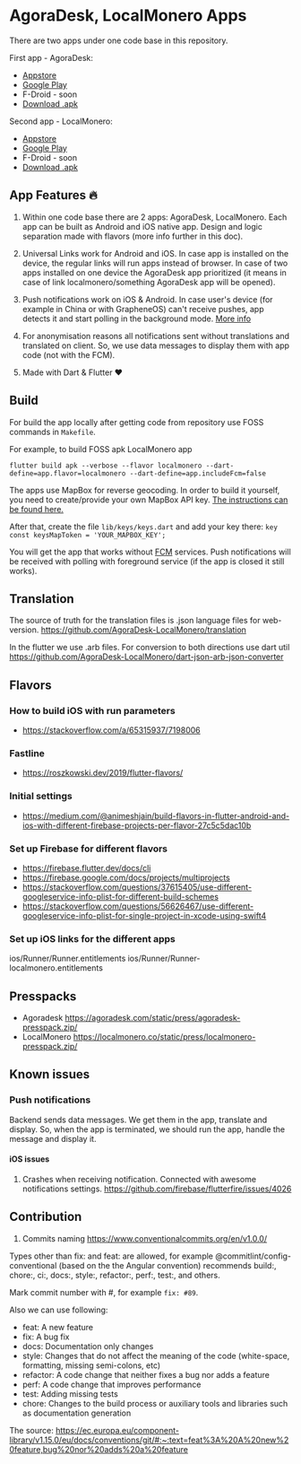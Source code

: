 # AgoraDesk, LocalMonero Apps

There are two apps under one code base in this repository.

First app - AgoraDesk:
- [Appstore](https://apps.apple.com/app/agoradesk-p2p-btc-trading/id1617601678)
- [Google Play](https://play.google.com/store/apps/details?id=com.agoradesk.app)
- F-Droid - soon
- [Download .apk](https://github.com/AgoraDesk-LocalMonero/agoradesk-app-foss/releases)

Second app - LocalMonero:
- [Appstore](https://apps.apple.com/app/localmonero-p2p-xmr-trading/id1627693140)
- [Google Play](https://play.google.com/store/apps/details?id=co.localmonero.app)
- F-Droid - soon
- [Download .apk](https://github.com/AgoraDesk-LocalMonero/agoradesk-app-foss/releases)


## App Features 🔥

1. Within one code base there are 2 apps: AgoraDesk, LocalMonero.
Each app can be built as Android and iOS native app.
Design and logic separation made with flavors (more info further in this doc).

2. Universal Links work for Android and iOS. In case app is installed on the device,
the regular links will run apps instead of browser.
In case of two apps installed on one device the AgoraDesk app prioritized (it means in case of link
localmonero/something AgoraDesk app will be opened).

3. Push notifications work on iOS & Android. In case user's device
(for example in China or with GrapheneOS) can't receive pushes, app detects it and start
polling in the background mode. [More info](Notifications.md)

4. For anonymisation reasons all notifications sent without translations and translated on client.
So, we use data messages to display them with app code (not with the FCM).

5. Made with Dart & Flutter ❤️

## Build

For build the app locally after getting code from repository use FOSS commands in `Makefile`.

For example, to build FOSS apk LocalMonero app

`flutter build apk --verbose --flavor localmonero --dart-define=app.flavor=localmonero --dart-define=app.includeFcm=false`

The apps use MapBox for reverse geocoding. In order to build it yourself, you need to create/provide your own MapBox API key. [The instructions can be found here.](https://docs.mapbox.com/help/tutorials/get-started-tokens-api/)

After that, create the file `lib/keys/keys.dart` and add your key there: `key const keysMapToken = 'YOUR_MAPBOX_KEY';`


You will get the app that works without [FCM](https://firebase.google.com/docs/cloud-messaging) services.
Push notifications will be received with polling with foreground service (if the app is closed it still works).

## Translation

The source of truth for the translation files is .json language files for web-version.
https://github.com/AgoraDesk-LocalMonero/translation

In the flutter we use .arb files. For conversion to both directions use dart util
https://github.com/AgoraDesk-LocalMonero/dart-json-arb-json-converter

## Flavors

### How to build iOS with run parameters
- https://stackoverflow.com/a/65315937/7198006

### Fastline
- https://roszkowski.dev/2019/flutter-flavors/

### Initial settings
- https://medium.com/@animeshjain/build-flavors-in-flutter-android-and-ios-with-different-firebase-projects-per-flavor-27c5c5dac10b

### Set up Firebase for different flavors
- https://firebase.flutter.dev/docs/cli
- https://firebase.google.com/docs/projects/multiprojects
- https://stackoverflow.com/questions/37615405/use-different-googleservice-info-plist-for-different-build-schemes
- https://stackoverflow.com/questions/56626467/use-different-googleservice-info-plist-for-single-project-in-xcode-using-swift4

### Set up iOS links for the different apps
ios/Runner/Runner.entitlements
ios/Runner/Runner-localmonero.entitlements


## Presspacks
- Agoradesk https://agoradesk.com/static/press/agoradesk-presspack.zip/
- LocalMonero https://localmonero.co/static/press/localmonero-presspack.zip/

## Known issues

### Push notifications

Backend sends data messages. We get them in the app, translate and display.
So, when the app is terminated, we should run the app, handle the message and display it.

#### iOS issues

1. Crashes when receiving notification. Connected with awesome notifications settings.
https://github.com/firebase/flutterfire/issues/4026

## Contribution

1. Commits naming https://www.conventionalcommits.org/en/v1.0.0/

Types other than fix: and feat: are allowed, for example @commitlint/config-conventional (based on the the Angular convention) recommends build:, chore:, ci:, docs:, style:, refactor:, perf:, test:, and others.

Mark commit number with #, for example `fix: #89`.

Also we can use following:

- feat: A new feature
- fix: A bug fix
- docs: Documentation only changes
- style: Changes that do not affect the meaning of the code (white-space, formatting, missing semi-colons, etc)
- refactor: A code change that neither fixes a bug nor adds a feature
- perf: A code change that improves performance
- test: Adding missing tests
- chore: Changes to the build process or auxiliary tools and libraries such as documentation generation

The source: https://ec.europa.eu/component-library/v1.15.0/eu/docs/conventions/git/#:~:text=feat%3A%20A%20new%20feature,bug%20nor%20adds%20a%20feature






